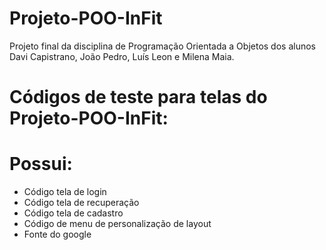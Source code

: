 # Projeto-POO-InFit
Projeto final da disciplina de Programação Orientada a Objetos dos alunos Davi Capistrano, João Pedro, Luís Leon e Milena Maia.

# Códigos de teste para telas do Projeto-POO-InFit:
# Possui:
- Código tela de login
- Código tela de recuperação
- Código tela de cadastro
- Código de menu de personalização de layout
- Fonte do google
